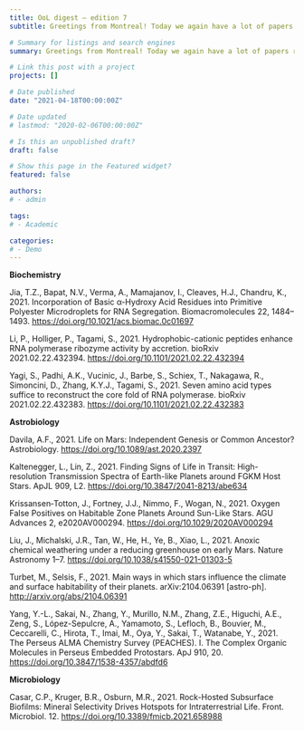 ```yaml
---
title: OoL digest — edition 7
subtitle: Greetings from Montreal! Today we again have a lot of papers related to the OoL. In biochemistry, Jia examines the segregation of RNA in microdroplets, Li the role of hydrophobic-cationic peptides in wet-dry cycles, and Yagi the role that double-psi beta-barrel could have played in the early genetic code. In astrobiology, Davila looks at possible transfer scenarios between Mars and the Earth and Liu discusses the hypothesis of a reducing atmosphere on early Mars. Kaltenegger and Krissansen‐Totton both discuss biosignature observation, Turbet looks at the influence of the host star’s spectral properties on planetary habitability and Yang analyzes the reasons why the amounts of organic material differ through planet formation processes. Happy reading!

# Summary for listings and search engines
summary: Greetings from Montreal! Today we again have a lot of papers related to the OoL. In biochemistry, Jia examines the segregation of RNA in microdroplets, Li the role of hydrophobic-cationic peptides in wet-dry cycles, and Yagi the role that double-psi beta-barrel could have played in the early genetic code. In astrobiology, Davila looks at possible transfer scenarios between Mars and the Earth and Liu discusses the hypothesis of a reducing atmosphere on early Mars. Kaltenegger and Krissansen‐Totton both discuss biosignature observation, Turbet looks at the influence of the host star’s spectral properties on planetary habitability and Yang analyzes the reasons why the amounts of organic material differ through planet formation processes. Happy reading!

# Link this post with a project
projects: []

# Date published
date: "2021-04-18T00:00:00Z"

# Date updated
# lastmod: "2020-02-06T00:00:00Z"

# Is this an unpublished draft?
draft: false

# Show this page in the Featured widget?
featured: false

authors:
# - admin

tags:
# - Academic

categories:
# - Demo
---
```


**Biochemistry**

Jia, T.Z., Bapat, N.V., Verma, A., Mamajanov, I., Cleaves, H.J., Chandru, K., 2021. Incorporation of Basic α-Hydroxy Acid Residues into Primitive Polyester Microdroplets for RNA Segregation. Biomacromolecules 22, 1484–1493. https://doi.org/10.1021/acs.biomac.0c01697

Li, P., Holliger, P., Tagami, S., 2021. Hydrophobic-cationic peptides enhance RNA polymerase ribozyme activity by accretion. bioRxiv 2021.02.22.432394. https://doi.org/10.1101/2021.02.22.432394

Yagi, S., Padhi, A.K., Vucinic, J., Barbe, S., Schiex, T., Nakagawa, R., Simoncini, D., Zhang, K.Y.J., Tagami, S., 2021. Seven amino acid types suffice to reconstruct the core fold of RNA polymerase. bioRxiv 2021.02.22.432383. https://doi.org/10.1101/2021.02.22.432383

**Astrobiology**

Davila, A.F., 2021. Life on Mars: Independent Genesis or Common Ancestor? Astrobiology. https://doi.org/10.1089/ast.2020.2397

Kaltenegger, L., Lin, Z., 2021. Finding Signs of Life in Transit: High-resolution Transmission Spectra of Earth-like Planets around FGKM Host Stars. ApJL 909, L2. https://doi.org/10.3847/2041-8213/abe634

Krissansen‐Totton, J., Fortney, J.J., Nimmo, F., Wogan, N., 2021. Oxygen False Positives on Habitable Zone Planets Around Sun-Like Stars. AGU Advances 2, e2020AV000294. https://doi.org/10.1029/2020AV000294

Liu, J., Michalski, J.R., Tan, W., He, H., Ye, B., Xiao, L., 2021. Anoxic chemical weathering under a reducing greenhouse on early Mars. Nature Astronomy 1–7. https://doi.org/10.1038/s41550-021-01303-5

Turbet, M., Selsis, F., 2021. Main ways in which stars influence the climate and surface habitability of their planets. arXiv:2104.06391 [astro-ph]. http://arxiv.org/abs/2104.06391

Yang, Y.-L., Sakai, N., Zhang, Y., Murillo, N.M., Zhang, Z.E., Higuchi, A.E., Zeng, S., López-Sepulcre, A., Yamamoto, S., Lefloch, B., Bouvier, M., Ceccarelli, C., Hirota, T., Imai, M., Oya, Y., Sakai, T., Watanabe, Y., 2021. The Perseus ALMA Chemistry Survey (PEACHES). I. The Complex Organic Molecules in Perseus Embedded Protostars. ApJ 910, 20. https://doi.org/10.3847/1538-4357/abdfd6

**Microbiology**

Casar, C.P., Kruger, B.R., Osburn, M.R., 2021. Rock-Hosted Subsurface Biofilms: Mineral Selectivity Drives Hotspots for Intraterrestrial Life. Front. Microbiol. 12. https://doi.org/10.3389/fmicb.2021.658988